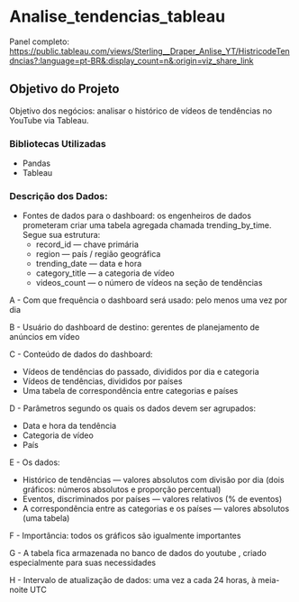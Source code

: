 # Analise_tendencias_tableau

Panel completo: https://public.tableau.com/views/Sterling__Draper_Anlise_YT/HistricodeTendncias?:language=pt-BR&:display_count=n&:origin=viz_share_link

## Objetivo do Projeto
Objetivo dos negócios: analisar o histórico de vídeos de tendências no YouTube via Tableau.

### Bibliotecas Utilizadas
 - Pandas
 - Tableau

### Descrição dos Dados:

- Fontes de dados para o dashboard:
  os engenheiros de dados prometeram criar uma tabela agregada chamada trending_by_time. Segue sua estrutura:
  - record_id — chave primária
  - region — país / região geográfica
  - trending_date — data e hora
  - category_title — a categoria de vídeo
  - videos_count — o número de vídeos na seção de tendências

    
A - Com que frequência o dashboard será usado: pelo menos uma vez por dia

B - Usuário do dashboard de destino: gerentes de planejamento de anúncios em vídeo

C - Conteúdo de dados do dashboard:
   - Vídeos de tendências do passado, divididos por dia e categoria
   - Vídeos de tendências, divididos por países
   - Uma tabela de correspondência entre categorias e países

D - Parâmetros segundo os quais os dados devem ser agrupados:
   - Data e hora da tendência
   - Categoria de vídeo
   - País

E - Os dados:
   - Histórico de tendências — valores absolutos com divisão por dia (dois gráficos: números absolutos e proporção percentual)
   - Eventos, discriminados por países — valores relativos (% de eventos)
   - A correspondência entre as categorias e os países — valores absolutos (uma tabela)

F - Importância: todos os gráficos são igualmente importantes

G - A tabela fica armazenada no banco de dados do youtube , criado especialmente para suas necessidades

H - Intervalo de atualização de dados: uma vez a cada 24 horas, à meia-noite UTC



